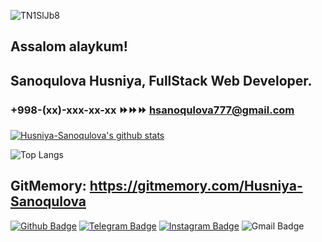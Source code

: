 ![TN1SlJb8](https://user-images.githubusercontent.com/89189550/130553227-17424e34-a997-4f21-996a-2d31b04f406b.gif)

## Assalom alaykum!

## Sanoqulova Husniya, FullStack Web Developer. 
### +998-(xx)-xxx-xx-xx ⏩⏩⏩ hsanoqulova777@gmail.com


[![Husniya-Sanoqulova's github stats](https://github-readme-stats.vercel.app/api?username=Husniya-Sanoqulova&show_icons=true&title_color=ff0000&icon_color=0000ff&text_color=000000&bg_color=ffffff)](https://github.com/Husniya-Sanoqulova/)

![Top Langs](https://github-readme-stats.vercel.app/api/top-langs/?username=Husniya-Sanoqulova)

GitMemory: https://gitmemory.com/Husniya-Sanoqulova
---------------------------------

[![Github Badge](https://img.shields.io/badge/-Github-000?style=flat-square&logo=Github&logoColor=white&link=https://github.com/Husniya-Sanoqulova)](https://github.com/Husniya-Sanoqulova)
[![Telegram Badge](https://img.shields.io/badge/-Telegram-blue?style=flat-square&logo=Telegram&logoColor=white&link=https://t.me/Husniya-Sanoqulova)](https://t.me/Husniya-Sanoqulova)
[![Instagram Badge](https://img.shields.io/badge/-Instagram-C13584?style=flat-square&labelColor=C13584&logo=instagram&logoColor=white&link=https://www.instagram.com/Husniya-Sanoqulova/)](https://www.instagram.com/Husniya-Sanoqulova/)
![Gmail Badge](https://img.shields.io/badge/-Gmail-c14438?style=flat-square&logo=Gmail&logoColor=white&link=mailto:hsanoqulova777@gmail.com)
